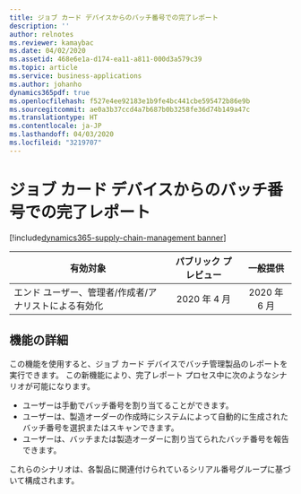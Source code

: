 ```yaml
---
title: ジョブ カード デバイスからのバッチ番号での完了レポート
description: ''
author: relnotes
ms.reviewer: kamaybac
ms.date: 04/02/2020
ms.assetid: 468e6e1a-d174-ea11-a811-000d3a579c39
ms.topic: article
ms.service: business-applications
ms.author: johanho
dynamics365pdf: true
ms.openlocfilehash: f527e4ee92183e1b9fe4bc441cbe595472b86e9b
ms.sourcegitcommit: ae0a3b37ccd4a7b687b0b3258fe36d74b149a47c
ms.translationtype: HT
ms.contentlocale: ja-JP
ms.lasthandoff: 04/03/2020
ms.locfileid: "3219707"
---
```

# <a name="report-as-finished-on-batch-numbers-from-the-job-card-device"></a>ジョブ カード デバイスからのバッチ番号での完了レポート
[!include[dynamics365-supply-chain-management banner](../includes/dynamics365-supply-chain-management.md)]

| 有効対象    |  パブリック プレビュー | 一般提供 | 
| ---------- | :----------: |:----------: |
|エンド ユーザー、管理者/作成者/アナリストによる有効化|2020 年 4 月| 2020 年 6 月|






## <a name="feature-details"></a>機能の詳細
<!--feature detail start -->
この機能を使用すると、ジョブ カード デバイスでバッチ管理製品のレポートを実行できます。 この新機能により、完了レポート プロセス中に次のようなシナリオが可能になります。

- ユーザーは手動でバッチ番号を割り当てることができます。
- ユーザーは、製造オーダーの作成時にシステムによって自動的に生成されたバッチ番号を選択またはスキャンできます。
- ユーザーは、バッチまたは製造オーダーに割り当てられたバッチ番号を報告できます。

これらのシナリオは、各製品に関連付けられているシリアル番号グループに基づいて構成されます。 

<!--feature detail end -->








